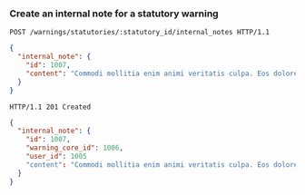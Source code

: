 ### Create an internal note for a statutory warning

```http
POST /warnings/statutories/:statutory_id/internal_notes HTTP/1.1
```

```json
{
  "internal_note": {
    "id": 1007,
    "content": "Commodi mollitia enim animi veritatis culpa. Eos dolorem nulla"
  }
}
```

```http
HTTP/1.1 201 Created
```

```json
{
  "internal_note": {
    "id": 1007,
    "warning_core_id": 1006,
    "user_id": 1005
    "content": "Commodi mollitia enim animi veritatis culpa. Eos dolorem nulla"
  }
}
```
